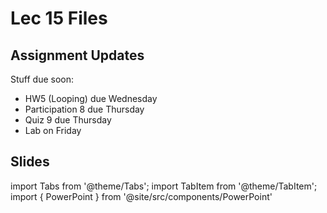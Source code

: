 # Lec 15 Files

## Assignment Updates

Stuff due soon:

- HW5 (Looping) due Wednesday
- Participation 8 due Thursday
- Quiz 9 due Thursday
- Lab on Friday

## Slides

import Tabs from '@theme/Tabs';
import TabItem from '@theme/TabItem';
import { PowerPoint } from '@site/src/components/PowerPoint'

<Tabs>
  <TabItem value="Section 1, 6" label="Section 1, 6">
    <PowerPoint lec_src={require('./Lecture_15_Cole.pptx').default}/>
  </TabItem>
</Tabs>